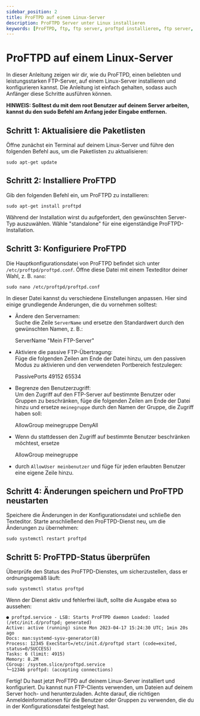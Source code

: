```yaml
---
sidebar_position: 2
title: ProFTPD auf einem Linux-Server
description: ProFTPD Server unter Linux installieren
keywords: [ProFTPD, ftp, ftp server, proftpd installieren, ftp server, ftp installieren, ftp server einrichten]
---
```


ProFTPD auf einem Linux-Server
===============================

In dieser Anleitung zeigen wir dir, wie du ProFTPD, einen beliebten und leistungsstarken FTP-Server, auf einem Linux-Server installieren und konfigurieren kannst. Die Anleitung ist einfach gehalten, sodass auch Anfänger diese Schritte ausführen können.

**HINWEIS: Solltest du mit dem root Benutzer auf deinem Server arbeiten, kannst du den sudo Befehl am Anfang jeder Eingabe entfernen.**

Schritt 1: Aktualisiere die Paketlisten
---------------------------------------

Öffne zunächst ein Terminal auf deinem Linux-Server und führe den folgenden Befehl aus, um die Paketlisten zu aktualisieren:

    sudo apt-get update

Schritt 2: Installiere ProFTPD
------------------------------

Gib den folgenden Befehl ein, um ProFTPD zu installieren:

    sudo apt-get install proftpd

Während der Installation wirst du aufgefordert, den gewünschten Server-Typ auszuwählen. Wähle "standalone" für eine eigenständige ProFTPD-Installation.

Schritt 3: Konfiguriere ProFTPD
-------------------------------

Die Hauptkonfigurationsdatei von ProFTPD befindet sich unter `/etc/proftpd/proftpd.conf`. Öffne diese Datei mit einem Texteditor deiner Wahl, z. B. `nano`:

    sudo nano /etc/proftpd/proftpd.conf

In dieser Datei kannst du verschiedene Einstellungen anpassen. Hier sind einige grundlegende Änderungen, die du vornehmen solltest:

*   Ändere den Servernamen:  
    Suche die Zeile `ServerName` und ersetze den Standardwert durch den gewünschten Namen, z. B.:

    ServerName "Mein FTP-Server"

*   Aktiviere die passive FTP-Übertragung:  
    Füge die folgenden Zeilen am Ende der Datei hinzu, um den passiven Modus zu aktivieren und den verwendeten Portbereich festzulegen:

    PassivePorts 49152 65534

*   Begrenze den Benutzerzugriff:  
    Um den Zugriff auf den FTP-Server auf bestimmte Benutzer oder Gruppen zu beschränken, füge die folgenden Zeilen am Ende der Datei hinzu und ersetze `meinegruppe` durch den Namen der Gruppe, die Zugriff haben soll:

    <Limit LOGIN>
        AllowGroup meinegruppe
        DenyAll
    </Limit>

*   Wenn du stattdessen den Zugriff auf bestimmte Benutzer beschränken möchtest, ersetze

    AllowGroup meinegruppe

*   durch `AllowUser meinbenutzer` und füge für jeden erlaubten Benutzer eine eigene Zeile hinzu.

Schritt 4: Änderungen speichern und ProFTPD neustarten
------------------------------------------------------

Speichere die Änderungen in der Konfigurationsdatei und schließe den Texteditor. Starte anschließend den ProFTPD-Dienst neu, um die Änderungen zu übernehmen:

    sudo systemctl restart proftpd

Schritt 5: ProFTPD-Status überprüfen
------------------------------------

Überprüfe den Status des ProFTPD-Dienstes, um sicherzustellen, dass er ordnungsgemäß läuft:

    sudo systemctl status proftpd

Wenn der Dienst aktiv und fehlerfrei läuft, sollte die Ausgabe etwa so aussehen:

    ● proftpd.service - LSB: Starts ProFTPD daemon Loaded: loaded (/etc/init.d/proftpd; generated)
    Active: active (running) since Mon 2023-04-17 15:24:30 UTC; 1min 20s ago
    Docs: man:systemd-sysv-generator(8)
    Process: 12345 ExecStart=/etc/init.d/proftpd start (code=exited, status=0/SUCCESS)
    Tasks: 6 (limit: 4915)
    Memory: 8.2M
    CGroup: /system.slice/proftpd.service
    └─12346 proftpd: (accepting connections)
    

Fertig! Du hast jetzt ProFTPD auf deinem Linux-Server installiert und konfiguriert. Du kannst nun FTP-Clients verwenden, um Dateien auf deinem Server hoch- und herunterzuladen. Achte darauf, die richtigen Anmeldeinformationen für die Benutzer oder Gruppen zu verwenden, die du in der Konfigurationsdatei festgelegt hast.
